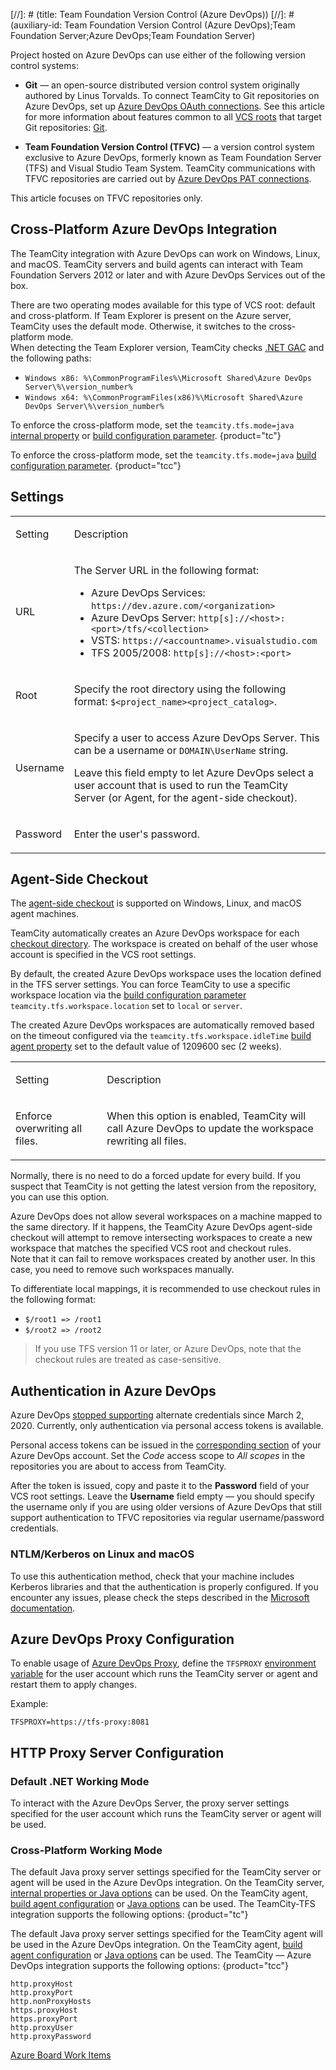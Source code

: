 [//]: # (title: Team Foundation Version Control (Azure DevOps))
[//]: # (auxiliary-id: Team Foundation Version Control (Azure DevOps);Team Foundation Server;Azure DevOps;Team Foundation Server)

Project hosted on Azure DevOps can use either of the following version control systems:

* **Git** — an open-source distributed version control system originally authored by Linus Torvalds. To connect TeamCity to Git repositories on Azure DevOps, set up [Azure DevOps OAuth connections](configuring-connections.md#azure-devops-connection). See this article for more information about features common to all [VCS roots](vcs-root.md) that target Git repositories: [Git](git.md).

* **Team Foundation Version Control (TFVC)** — a version control system exclusive to Azure DevOps, formerly known as Team Foundation Server (TFS) and Visual Studio Team System. TeamCity communications with TFVC repositories are carried out by [Azure DevOps PAT connections](configuring-connections.md#Azure+DevOps+PAT+Connection).

This article focuses on TFVC repositories only.

## Cross-Platform Azure DevOps Integration

The TeamCity integration with Azure DevOps can work on Windows, Linux, and macOS. TeamCity servers and build agents can interact with Team Foundation Servers 2012 or later and with Azure DevOps Services out of the box.

There are two operating modes available for this type of VCS root: default and cross-platform. If Team Explorer is present on the Azure server, TeamCity uses the default mode. Otherwise, it switches to the cross-platform mode.  
When detecting the Team Explorer version, TeamCity checks [.NET GAC](https://msdn.microsoft.com/en-us/library/yf1d93sz.aspx) and the following paths:
* `Windows x86: %\CommonProgramFiles%\Microsoft Shared\Azure DevOps Server\%\version_number%`
* `Windows x64: %\CommonProgramFiles(x86)%\Microsoft Shared\Azure DevOps Server\%\version_number%`

To enforce the cross-platform mode, set the `teamcity.tfs.mode=java` [internal property](server-startup-properties.md#TeamCity+Internal+Properties) or [build configuration parameter](configuring-build-parameters.md).
{product="tc"}

To enforce the cross-platform mode, set the `teamcity.tfs.mode=java` [build configuration parameter](configuring-build-parameters.md).
{product="tcc"}

## Settings

<table><tr>

<td>

Setting

</td>

<td>

Description

</td></tr><tr>

<td>

URL

</td>

<td>

The Server URL in the following format:
* Azure DevOps Services: `https://dev.azure.com/<organization>`
* Azure DevOps Server: `http[s]://<host>:<port>/tfs/<collection>`
* VSTS: `https://<accountname>.visualstudio.com`
* TFS 2005/2008: `http[s]://<host>:<port>`

</td></tr><tr>

<td>

Root

</td>

<td>

Specify the root directory using the following format: `$<project_name><project_catalog>`.

</td></tr><tr>

<td>

Username

</td>

<td>

Specify a user to access Azure DevOps Server. This can be a username or `DOMAIN\UserName` string.

Leave this field empty to let Azure DevOps select a user account that is used to run the TeamCity Server (or Agent, for the agent-side checkout).

</td></tr><tr>

<td>

Password

</td>

<td>

Enter the user's password.

</td></tr></table>

## Agent-Side Checkout

The [agent-side checkout](vcs-checkout-mode.md#agent-checkout) is supported on Windows, Linux, and macOS agent machines.

TeamCity automatically creates an Azure DevOps workspace for each [checkout directory](build-checkout-directory.md). The workspace is created on behalf of the user whose account is specified in the VCS root settings.

By default, the created Azure DevOps workspace uses the location defined in the TFS server settings. You can force TeamCity to use a specific workspace location via the [build configuration parameter](configuring-build-parameters.md) `teamcity.tfs.workspace.location` set to `local` or `server`.

The created Azure DevOps workspaces are automatically removed based on the timeout configured via the `teamcity.tfs.workspace.idleTime` [build agent property](configure-agent-installation.md) set to the default value of 1209600 sec (2 weeks).

<table><tr>

<td>

Setting

</td>

<td>

Description

</td></tr><tr>

<td>

Enforce overwriting all files.

</td>

<td>

When this option is enabled, TeamCity will call Azure DevOps to update the workspace rewriting all files.

</td></tr></table>

Normally, there is no need to do a forced update for every build. If you suspect that TeamCity is not getting the latest version from the repository, you can use this option.

Azure DevOps does not allow several workspaces on a machine mapped to the same directory. If it happens, the TeamCity Azure DevOps agent-side checkout will attempt to remove intersecting workspaces to create a new workspace that matches the specified VCS root and checkout rules.  
Note that it can fail to remove workspaces created by another user. In this case, you need to remove such workspaces manually.

To differentiate local mappings, it is recommended to use checkout rules in the following format:
* `$/root1 => /root1`
* `$/root2 => /root2`

>If you use TFS version 11 or later, or Azure DevOps, note that the checkout rules are treated as case-sensitive.

<anchor name="TeamFoundationServer-azure-devops"/>
<anchor name="VisualStudioOnline"/>
<anchor name="vsts"/>
<anchor name="teamFoundationServerLive"/>

## Authentication in Azure DevOps

Azure DevOps [stopped supporting](https://devblogs.microsoft.com/devops/azure-devops-will-no-longer-support-alternate-credentials-authentication/) alternate credentials since March 2, 2020. Currently, only authentication via personal access tokens is available.

Personal access tokens can be issued in the [corresponding section](https://www.visualstudio.com/en-us/docs/setup-admin/team-services/use-personal-access-tokens-to-authenticate) of your Azure DevOps account. Set the _Code_ access scope to _All scopes_ in the repositories you are about to access from TeamCity.

After the token is issued, copy and paste it to the **Password** field of your VCS root settings. Leave the **Username** field empty — you should specify the username only if you are using older versions of Azure DevOps that still support authentication to TFVC repositories via regular username/password credentials.


### NTLM/Kerberos on Linux and macOS

To use this authentication method, check that your machine includes Kerberos libraries and that the authentication is properly configured. If you encounter any issues, please check the steps described in the [Microsoft documentation](https://msdn.microsoft.com/en-us/library/gg475929(v=vs.120).aspx#Anchor_3).

## Azure DevOps Proxy Configuration

To enable usage of [Azure DevOps Proxy](https://www.visualstudio.com/en-us/docs/setup-admin/tfs/install/install-proxy-setup-remote), define the `TFSPROXY` [environment variable](configuring-build-parameters.md#Environment+Variables) for the user account which runs the TeamCity server or agent and restart them to apply changes.

Example:

```Plain Text
TFSPROXY=https://tfs-proxy:8081
```

## HTTP Proxy Server Configuration

### Default .NET Working Mode

To interact with the Azure DevOps Server, the proxy server settings specified for the user account which runs the TeamCity server or agent will be used. 

### Cross-Platform Working Mode

The default Java proxy server settings specified for the TeamCity server or agent will be used in the Azure DevOps integration. On the TeamCity server, [internal properties or Java options](server-startup-properties.md) can be used. On the TeamCity agent, [build agent configuration](configure-agent-installation.md) or [Java options](configuring-build-agent-startup-properties.md) can be used. The TeamCity-TFS integration supports the following options:
{product="tc"}

The default Java proxy server settings specified for the TeamCity agent will be used in the Azure DevOps integration. On the TeamCity agent, [build agent configuration](configure-agent-installation.md) or [Java options](configuring-build-agent-startup-properties.md) can be used. The TeamCity — Azure DevOps integration supports the following options:
{product="tcc"}

```Plain Text
http.proxyHost
http.proxyPort
http.nonProxyHosts
https.proxyHost
https.proxyPort
http.proxyUser
http.proxyPassword
```

<seealso>
        <category ref="admin-guide">
            <a href="azure-board-work-items.md">Azure Board Work Items</a>
        </category>
</seealso>
